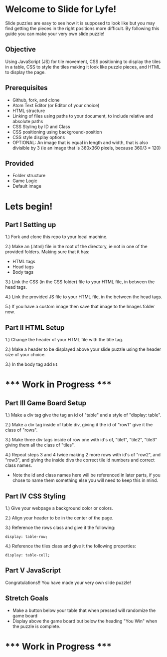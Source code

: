 # Welcome to Slide for Lyfe!

Slide puzzles are easy to see how it is supposed to look like but you may find getting the pieces in the right positions more difficult. By following this guide you can make your very own slide puzzle!

## Objective

Using JavaScript (JS) for tile movement, CSS positioning to display the tiles in a table, CSS to style the tiles making it look like puzzle pieces, and HTML to display the page.

## Prerequisites

* Github, fork, and clone
* Atom Text Editor (or Editor of your choice)
* HTML structure
* Linking of files using paths to your document, to include relative and absolute paths
* CSS Styling by ID and Class
* CSS positioning using background-position
* CSS style display options
* OPTIONAL: An image that is equal in length and width, that is also divisible by 3 (ie  an image that is 360x360 pixels, because 360/3 = 120)

## Provided

* Folder structure
* Game Logic
* Default image

# Lets begin!

## Part I Setting up

1.) Fork and clone this repo to your local machine.

2.) Make an (.html) file in the root of the directory, ie not in one of the provided folders. Making sure that it has:

  * HTML tags
  * Head tags
  * Body tags

3.) Link the CSS (in the CSS folder) file to your HTML file, in between the head tags.

4.) Link the provided JS file to your HTML file, in the between the head tags.

5.) If you have a custom image then save that image to the Images folder now.

## Part II HTML Setup

1.) Change the header of your HTML file with the title tag.

2.) Make a header to be displayed above your slide puzzle using the header size of your choice.

3.) In the body tag add ```h1```

# *** Work in Progress ***

## Part III Game Board Setup

1.) Make a div tag give the tag an id of "table" and a style of "display: table".

2.) Make a div tag inside of table div, giving it the id of "row1" give it the class of "rows".

3.) Make three div tags inside of row one with id's of, "tile1", "tile2", "tile3" giving them all the class of "tiles".

4.) Repeat steps 3 and 4 twice making 2 more rows with id's of "row2", and "row3", and giving the inside divs the correct tile id numbers and correct class names.

  * Note the id and class names here will be referenced in later parts, if you chose to name them something else you will need to keep this in mind.

## Part IV CSS Styling

1.) Give your webpage a background color or colors.

2.) Align your header to be in the center of the page.

3.) Reference the rows class and give it the following:

  ```
  display: table-row;
  ```

4.) Reference the tiles class and give it the following properties:

  ```
  display: table-cell;

  ```

## Part V JavaScript



Congratulations!! You have made your very own slide puzzle!


## Stretch Goals

* Make a button below your table that when pressed will randomize the game board
* Display above the game board but below the heading "You Win" when the puzzle is complete.

# *** Work in Progress ***
